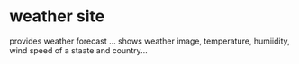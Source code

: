 # weather site
 provides weather forecast ... shows weather image, temperature, humiidity, wind speed of a staate and country...
